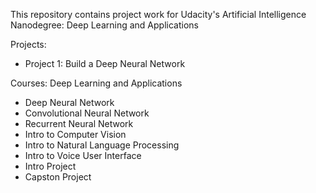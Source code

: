 This repository contains project work for Udacity's Artificial Intelligence Nanodegree: Deep Learning and Applications

Projects:
- Project 1: Build a Deep Neural Network

Courses: Deep Learning and Applications
- Deep Neural Network
- Convolutional Neural Network
- Recurrent Neural Network
- Intro to Computer Vision
- Intro to Natural Language Processing
- Intro to Voice User Interface
- Intro Project
- Capston Project
